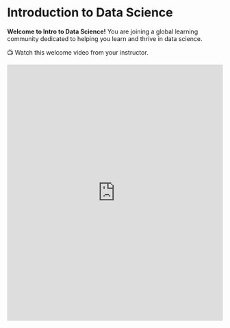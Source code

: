 # Introduction to Data Science

<!-- Please search for UPDATE EACH TERM to find items that need to be updated each term.-->

**Welcome to Intro to Data Science!** You are joining a global learning community dedicated to helping you learn and thrive in data science. 

<aside>

📺 Watch this welcome video from your instructor.

</aside>

<div style="position: relative; height: 100%; width: 100%;">
    <iframe width="100%" height="600" src="https://www.youtube.com/embed/j4ilyAbjjkvsF4" title="Welcome to the web foundation course" frameborder="0" allow="accelerometer; autoplay; clipboard-write; encrypted-media; gyroscope; picture-in-picture" allowfullscreen></iframe>
</div>

## Course Description

Data science is applicable to a myriad of professions, and analyzing large amounts of data is a common application of computer science. This course empowers students to analyze data, and produce data-driven insights. It covers the foundational suite of concepts needed to solve data problems, including preparation (collection and processing), presentation (information visualization), and analysis (statistical and machine learning).

Data analysis requires acquiring and cleaning data from various sources including the web, APIs, and databases. As a student, you will learn techniques for summarizing and exploring data with tools like Spreadsheets, Google Colab, and Pandas. Similarly, you'll learn how to create data visualizations using Power BI and Seaborn, and practice communication with data. Likewise, you'll be introduced to machine learning techniques of prediction and classification, and explore Natural Language Processing (NLP). Lastly, you'll learn the fundamentals of deep learning, which will prepare you for advanced study of data science.

Throughout the course, you will work with real datasets and attempt to answer questions relevant to real-life problems.

## Course Objectives

At the end of the course, student should be able to:

- Explain the basics of data science, its relevance, and applications in 21st century.
- Describe various data collection and cleaning techniques, using necessary tools.
- Apply different visualization tools to generate insights that drive business decisions.
- Demonstrate understanding of machine learning concepts, and its application to real-world problems.

## Instructor
<!-- UPDATE EACH TERM -->
- Name: Wasiu Yusuf
- Email:  [wasiu.yusuf@kibo.school]((wasiu.yusuf@kibo.school)

## Live Class Time
<!-- UPDATE EACH TERM -->
**Note: all times are shown in GMT.**
- Wednesday at 3:00 PM - 4:30 PM GMT

## Office Hours
<!-- UPDATE EACH TERM -->
- Thursday at 2:00 PM GMT to 3:00 PM GMT
